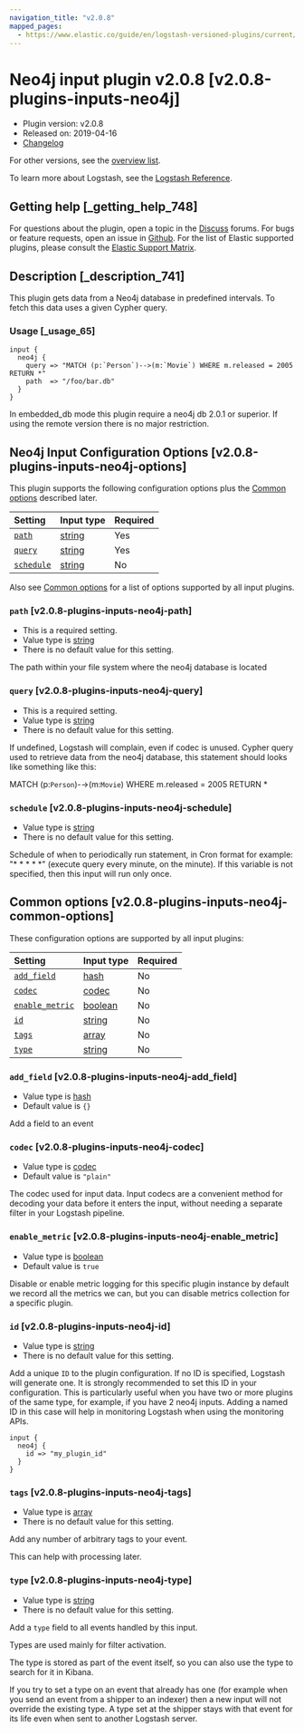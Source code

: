 ```yaml
---
navigation_title: "v2.0.8"
mapped_pages:
  - https://www.elastic.co/guide/en/logstash-versioned-plugins/current/v2.0.8-plugins-inputs-neo4j.html
---
```


# Neo4j input plugin v2.0.8 [v2.0.8-plugins-inputs-neo4j]

* Plugin version: v2.0.8
* Released on: 2019-04-16
* [Changelog](https://github.com/logstash-plugins/logstash-input-neo4j/blob/v2.0.8/CHANGELOG.md)

For other versions, see the [overview list](input-neo4j-index.md).

To learn more about Logstash, see the [Logstash Reference](https://www.elastic.co/guide/en/logstash/current/index.html).

## Getting help [_getting_help_748]

For questions about the plugin, open a topic in the [Discuss](http://discuss.elastic.co) forums. For bugs or feature requests, open an issue in [Github](https://github.com/logstash-plugins/logstash-input-neo4j). For the list of Elastic supported plugins, please consult the [Elastic Support Matrix](https://www.elastic.co/support/matrix#matrix_logstash_plugins).

## Description [_description_741]

This plugin gets data from a Neo4j database in predefined intervals. To fetch this data uses a given Cypher query.

### Usage [_usage_65]

```
input {
  neo4j {
    query => "MATCH (p:`Person`)-->(m:`Movie`) WHERE m.released = 2005 RETURN *"
    path  => "/foo/bar.db"
  }
}
```

In embedded\_db mode this plugin require a neo4j db 2.0.1 or superior. If using the remote version there is no major restriction.

## Neo4j Input Configuration Options [v2.0.8-plugins-inputs-neo4j-options]

This plugin supports the following configuration options plus the [Common options](v2-0-8-plugins-inputs-neo4j.md#v2.0.8-plugins-inputs-neo4j-common-options) described later.

| Setting | Input type | Required |
| :- | :- | :- |
| [`path`](v2-0-8-plugins-inputs-neo4j.md#v2.0.8-plugins-inputs-neo4j-path) | [string](/lsr/value-types.md#string) | Yes |
| [`query`](v2-0-8-plugins-inputs-neo4j.md#v2.0.8-plugins-inputs-neo4j-query) | [string](/lsr/value-types.md#string) | Yes |
| [`schedule`](v2-0-8-plugins-inputs-neo4j.md#v2.0.8-plugins-inputs-neo4j-schedule) | [string](/lsr/value-types.md#string) | No |

Also see [Common options](v2-0-8-plugins-inputs-neo4j.md#v2.0.8-plugins-inputs-neo4j-common-options) for a list of options supported by all input plugins.

### `path` [v2.0.8-plugins-inputs-neo4j-path]

* This is a required setting.
* Value type is [string](/lsr/value-types.md#string)
* There is no default value for this setting.

The path within your file system where the neo4j database is located

### `query` [v2.0.8-plugins-inputs-neo4j-query]

* This is a required setting.
* Value type is [string](/lsr/value-types.md#string)
* There is no default value for this setting.

If undefined, Logstash will complain, even if codec is unused. Cypher query used to retrieve data from the neo4j database, this statement should looks like something like this:

MATCH (p:`Person`)-→(m:`Movie`) WHERE m.released = 2005 RETURN \*

### `schedule` [v2.0.8-plugins-inputs-neo4j-schedule]

* Value type is [string](/lsr/value-types.md#string)
* There is no default value for this setting.

Schedule of when to periodically run statement, in Cron format for example: "\* \* \* \* \*" (execute query every minute, on the minute). If this variable is not specified, then this input will run only once.

## Common options [v2.0.8-plugins-inputs-neo4j-common-options]

These configuration options are supported by all input plugins:

| Setting | Input type | Required |
| :- | :- | :- |
| [`add_field`](v2-0-8-plugins-inputs-neo4j.md#v2.0.8-plugins-inputs-neo4j-add_field) | [hash](/lsr/value-types.md#hash) | No |
| [`codec`](v2-0-8-plugins-inputs-neo4j.md#v2.0.8-plugins-inputs-neo4j-codec) | [codec](/lsr/value-types.md#codec) | No |
| [`enable_metric`](v2-0-8-plugins-inputs-neo4j.md#v2.0.8-plugins-inputs-neo4j-enable_metric) | [boolean](/lsr/value-types.md#boolean) | No |
| [`id`](v2-0-8-plugins-inputs-neo4j.md#v2.0.8-plugins-inputs-neo4j-id) | [string](/lsr/value-types.md#string) | No |
| [`tags`](v2-0-8-plugins-inputs-neo4j.md#v2.0.8-plugins-inputs-neo4j-tags) | [array](/lsr/value-types.md#array) | No |
| [`type`](v2-0-8-plugins-inputs-neo4j.md#v2.0.8-plugins-inputs-neo4j-type) | [string](/lsr/value-types.md#string) | No |

### `add_field` [v2.0.8-plugins-inputs-neo4j-add_field]

* Value type is [hash](/lsr/value-types.md#hash)
* Default value is `{}`

Add a field to an event

### `codec` [v2.0.8-plugins-inputs-neo4j-codec]

* Value type is [codec](/lsr/value-types.md#codec)
* Default value is `"plain"`

The codec used for input data. Input codecs are a convenient method for decoding your data before it enters the input, without needing a separate filter in your Logstash pipeline.

### `enable_metric` [v2.0.8-plugins-inputs-neo4j-enable_metric]

* Value type is [boolean](/lsr/value-types.md#boolean)
* Default value is `true`

Disable or enable metric logging for this specific plugin instance by default we record all the metrics we can, but you can disable metrics collection for a specific plugin.

### `id` [v2.0.8-plugins-inputs-neo4j-id]

* Value type is [string](/lsr/value-types.md#string)
* There is no default value for this setting.

Add a unique `ID` to the plugin configuration. If no ID is specified, Logstash will generate one. It is strongly recommended to set this ID in your configuration. This is particularly useful when you have two or more plugins of the same type, for example, if you have 2 neo4j inputs. Adding a named ID in this case will help in monitoring Logstash when using the monitoring APIs.

```
input {
  neo4j {
    id => "my_plugin_id"
  }
}
```

### `tags` [v2.0.8-plugins-inputs-neo4j-tags]

* Value type is [array](/lsr/value-types.md#array)
* There is no default value for this setting.

Add any number of arbitrary tags to your event.

This can help with processing later.

### `type` [v2.0.8-plugins-inputs-neo4j-type]

* Value type is [string](/lsr/value-types.md#string)
* There is no default value for this setting.

Add a `type` field to all events handled by this input.

Types are used mainly for filter activation.

The type is stored as part of the event itself, so you can also use the type to search for it in Kibana.

If you try to set a type on an event that already has one (for example when you send an event from a shipper to an indexer) then a new input will not override the existing type. A type set at the shipper stays with that event for its life even when sent to another Logstash server.
